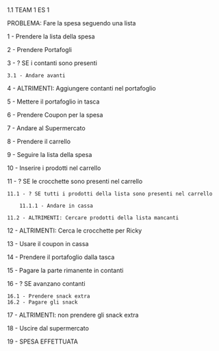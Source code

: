 
1.1  TEAM 1 ES 1



PROBLEMA: Fare la spesa seguendo una lista





1 - Prendere la lista della spesa

2 - Prendere Portafogli

3 - ? SE i contanti sono presenti

    3.1 - Andare avanti

4 - ALTRIMENTI: Aggiungere contanti nel portafoglio

5 - Mettere il portafoglio in tasca

6 - Prendere Coupon per la spesa

7 - Andare al Supermercato

8 - Prendere il carrello

9 - Seguire la lista della spesa

10 - Inserire i prodotti nel carrello

11 - ? SE le crocchette sono presenti nel carrello

    11.1 - ? SE tutti i prodotti della lista sono presenti nel carrello

        11.1.1 - Andare in cassa

    11.2 - ALTRIMENTI: Cercare prodotti della lista mancanti

12 - ALTRIMENTI: Cerca le crocchette per Ricky

13 - Usare il coupon in cassa

14 - Prendere il portafoglio dalla tasca

15 - Pagare la parte rimanente in contanti

16 - ? SE avanzano contanti

    16.1 - Prendere snack extra
    16.2 - Pagare gli snack

17 - ALTRIMENTI: non prendere gli snack extra

18 - Uscire dal supermercato

19 - SPESA EFFETTUATA